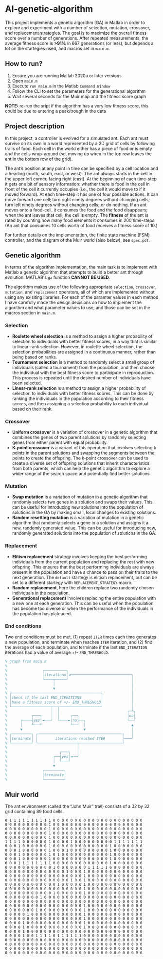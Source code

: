 # AI-genetic-algorithm
This project implements a genetic algorithm (GA) in Matlab in order to explore and experiment with a number of selection, mutation, crossover, and replacement strategies. The goal is to maximize the overall fitness score over a number of generations. After repeated measurements, the average fitness score is **>91%** in 667 generations (or less), but depends a lot on the startegies used, and macros set in `main.m`. 

## How to run?
1. Ensure you are running Matlab 2020a or later versions
2. Open `main.m`
3. Execute `run main.m` in the Matlab `Command Window`
4. Follow the CLI to set the parameters for the generational algorithm
5. Wait several seconds for the Muir map and the fitness score graph

**NOTE:** re-run the sript if the algorithm has a very low fitness score, this could be due to entering a peak/trough in the data

## Project description
In this project, a controller is evolved for a simulated ant. Each ant must survive on its own in a world represented by a 2D grid of cells by following trails of food. Each cell in the world either has a piece of food or is empty and the cells wrap-around (so, moving up when in the top row leaves the ant in the bottom row of the grid).

The ant’s position at any point in time can be specified by a cell location and a heading (north, south, east, or west). The ant always starts in the cell in the upper left corner, facing right (east). At the beginning of each time-step it gets one bit of sensory information: whether there is food in the cell in front of the cell it currently occupies (i.e., the cell it would move to if it moved forward). At each time-step it has one of four possible actions. It can move forward one cell; turn right ninety degrees without changing cells; turn left ninety degrees without changing cells; or do nothing. If an ant moves onto a food-cell, it consumes the food and the food disappears; when the ant leaves that cell, the cell is empty. The **fitness** of the ant is rated by counting how many food elements it consumes in 200 time-steps. (An ant that consumes 10 cells worth of food receives a fitness score of 10.)

For further details on the implementation, the finite state machine (FSM) controller, and the diagram of the Muir world (also below), see `spec.pdf`.

## Genetic algorithm
In terms of the algorithm implementation, the main task is to implement with Matlab a genetic algorithm that attempts to build a better ant through evolution. MATLAB's `ga` function **CANNOT BE USED**. 

The algorithm makes use of the following appropriate `selection`, `crossover`, `mutation`, and `replacement` operators, all of which are implemented without using any exisiting libraries. For each of the paramter values in each method I have carefully made the design decisions on how to implement the algorithm and what parameter values to use, and those can be set in the macros section in `main.m`.

### Selection
- **Roulette wheel selection** is a method to assign a higher probability of selection to
        individuals with better fitness scores, in a way that is similar
        to linear-rank selection. However, in roulette wheel selection,
        the selection probabilities are assigned in a continuous manner,
        rather than being based on ranks.
- **Tournament selection** is a method to
        randomly select a small group of individuals (called a
        tournament) from the population, and then choose the individual
        with the best fitness score to participate in reproduction. This
        process is repeated until the desired number of individuals have
        been selected.
- **Linear-rank selection** is a method to assign a higher probability of selection to individuals with
        better fitness scores. This can be done by ranking the
        individuals in the population according to their fitness scores,
        and then assigning a selection probability to each individual
        based on their rank.
 
 ### Crossover
- **Uniform crossover** is a variation of crossover in a genetic
        algorithm that combines the genes of two parent solutions
        by randomly selecting genes from either parent with equal
        probability.
- **K-point crossover** is a variant of this operation that
        involves selecting k points in the parent solutions and swapping
        the segments between the points to create the offspring.
        The k-point crossover can be used to create a diverse set of
        offspring solutions that inherit characteristics from both
        parents, which can help the genetic algorithm to explore a
        wider range of the search space and potentially find better
        solutions.

### Mutation
- **Swap mutation** is a variation of mutation in a genetic algorithm
        that randomly selects two genes in a solution and swaps
        their values. This can be useful for introducing new solutions
        into the population of solutions in the GA by making small,
        local changes to existing solutions.
- **Random resetting mutation** is a variation of mutation in a genetic
        algorithm that randomly selects a gene in a solution and
        assigns it a new, randomly generated value. This can be useful
        for introducing new, randomly generated solutions into the
        population of solutions in the GA.


### Replacement
- **Elitism replacement** strategy involves keeping the best performing individuals from
    the current population and replacing the rest with new offspring.
    This ensures that the best performing individuals are always present
    in the population and have a chance to pass on their traits to the
    next generation. The `default` startegy is elitism replacement, but can be set to a different startegy with `REPLACEMENT_STRATEGY` macro.
- **Random replacement**, here the children replace two randomly chosen individuals in the population.
- **Generational replacement** involves replacing the entire population with a new one 
    at each generation. This can be useful when the population has become 
    too diverse or when the performance of the individuals in the 
    population has plateaued.

### End conditions 
Two end conditions must be met, (1) repeat `ITER` times each time generates a new population, and terminate when reaches `ITER` iteration, and (2)  find the average of each population, and terminate if the last `END_ITERATION` iterations had a value of average +/- `END_THRESHOLD`.

```matlab
% graph from main.m
%
%                ┌──────────┐
%                │iterations│◄────────────────────────────┐
%                └────┬─────┘                             │
%                     │                                   │
%                     ▼                                   │
% ┌─────────────────────────────────────────┐             │
% │check if the last END_ITERATIONS         │             │
% │have a fitness score of +/- END_THRESHOLD│             │
% └──────────────────┬──┬───────────────────┘             │
%                    │  │                               ┌─┴┐
%           ┌───┐    │  │     ┌──┐                      │no│
%      ┌────┤yes│◄───┘  └────►│no├──┐                   └──┘
%      │    └───┘             └──┘  │                     ▲
%      ▼                            ▼                     │
% ┌─────────┐ ┌───────────────────────────────────────┐   │
% │terminate│ │        iterations reached ITER        ├───┘
% └─────────┘ └──────────────────┬────────────────────┘
%                                │
%                        ┌───┐   │
%                     ┌──┤yes│◄──┘
%                     │  └───┘
%                     ▼
%                ┌─────────┐
%                │terminate│
%                └─────────┘
```
## Muir world
The ant environment (called the “John Muir” trail)  consists of a 32 by 32 grid containing 89 food cells. 

```
0 1 1 1 1 1 1 1 1 1 1 0 0 0 0 0 0 0 0 0 0 0 0 0 0 0 0 0 0 0 0 0
0 0 0 0 0 0 0 0 0 0 1 0 0 0 0 0 0 0 0 0 0 0 0 0 0 0 0 0 0 0 0 0
0 0 0 0 0 0 0 0 0 0 1 0 0 0 0 0 0 0 0 0 0 0 0 0 0 0 0 0 0 0 0 0
0 0 0 0 0 0 0 0 0 0 1 0 0 0 0 0 0 0 0 0 0 0 0 0 0 0 0 0 0 0 0 0
0 0 0 0 0 0 0 0 0 0 1 0 0 0 0 0 0 0 0 0 0 0 0 0 0 0 0 0 0 0 0 0
1 1 1 1 0 0 0 0 0 0 1 0 0 0 0 1 0 0 0 0 0 0 0 0 0 1 1 1 1 1 1 1
0 0 0 1 0 0 0 0 0 0 1 0 0 0 0 0 0 0 0 0 0 0 0 0 1 0 0 0 0 0 0 0
0 0 0 1 0 0 0 0 0 0 1 0 0 0 1 0 0 0 0 0 0 0 0 0 1 0 0 0 0 0 0 0
0 0 0 1 0 0 0 0 0 0 1 0 1 0 0 0 0 0 0 0 0 0 0 0 1 0 0 0 0 0 0 0
0 0 0 1 0 0 0 0 0 0 1 0 0 0 0 0 0 0 0 0 0 0 0 0 1 0 0 0 0 0 0 0
0 0 0 1 1 1 1 1 1 1 1 0 0 0 0 0 0 0 0 0 0 0 0 0 1 0 0 0 0 0 0 0
0 0 0 0 0 0 0 0 0 0 0 1 0 0 0 0 0 0 0 1 1 1 1 1 0 0 0 0 0 0 0 0
0 0 0 0 0 0 0 0 0 0 0 0 0 0 1 0 0 0 1 0 0 0 0 0 0 0 0 0 0 0 0 0
0 0 0 0 0 0 0 0 0 0 0 0 0 0 0 0 0 0 1 0 0 0 0 0 0 0 0 0 0 0 0 0
0 0 0 0 0 0 0 0 0 0 0 0 0 0 0 1 0 0 1 0 0 0 0 0 0 0 0 0 0 0 0 0
0 0 0 0 0 0 0 0 0 0 0 0 1 0 0 0 0 0 1 0 0 0 0 0 0 0 0 0 0 0 0 0
0 0 0 0 0 0 0 0 0 0 0 0 0 0 0 0 0 0 1 0 0 0 0 0 0 0 0 0 0 0 0 0
0 0 0 0 0 0 0 0 0 0 0 1 0 0 0 0 0 0 1 0 0 0 0 0 0 0 0 0 0 0 0 0
0 0 0 0 0 0 0 0 1 0 0 0 0 0 0 0 0 0 0 0 0 0 0 0 0 0 0 0 0 0 0 0
0 0 0 0 0 0 0 0 0 0 0 0 0 0 0 0 0 0 0 0 0 0 0 0 0 0 0 0 0 0 0 0
0 0 0 0 0 0 0 0 0 0 0 0 0 0 0 0 0 0 1 0 0 0 0 0 0 0 0 0 0 0 0 0
0 0 0 0 0 0 0 1 0 0 0 0 0 0 0 0 0 0 1 0 0 0 0 0 0 0 0 0 0 0 0 0
0 0 0 0 0 1 0 0 0 0 0 0 0 0 0 0 0 0 1 0 0 0 0 0 0 0 0 0 0 0 0 0
0 0 0 0 0 0 0 0 0 0 0 0 0 0 0 0 0 0 1 0 0 0 0 0 0 0 0 0 0 0 0 0
0 0 0 0 1 0 0 0 0 0 0 0 0 0 0 0 0 0 1 0 0 0 0 0 0 0 0 0 0 0 0 0
0 0 0 0 1 0 0 0 0 0 0 0 0 0 0 0 0 0 1 0 0 0 0 0 0 0 0 0 0 0 0 0
0 0 0 0 1 0 0 0 0 0 0 0 0 0 0 0 0 0 0 0 0 0 0 0 0 0 0 0 0 0 0 0
0 0 0 0 1 0 0 1 1 1 1 0 1 1 1 1 1 1 0 0 0 0 0 0 0 0 0 0 0 0 0 0
0 0 0 0 0 0 0 0 0 0 0 0 0 0 0 0 0 0 0 0 0 0 0 0 0 0 0 0 0 0 0 0
0 0 0 0 0 0 0 0 0 0 0 0 0 0 0 0 0 0 0 0 0 0 0 0 0 0 0 0 0 0 0 0
0 0 0 0 0 0 0 0 0 0 0 0 0 0 0 0 0 0 0 0 0 0 0 0 0 0 0 0 0 0 0 0
0 0 0 0 0 0 0 0 0 0 0 0 0 0 0 0 0 0 0 0 0 0 0 0 0 0 0 0 0 0 0 0
```
